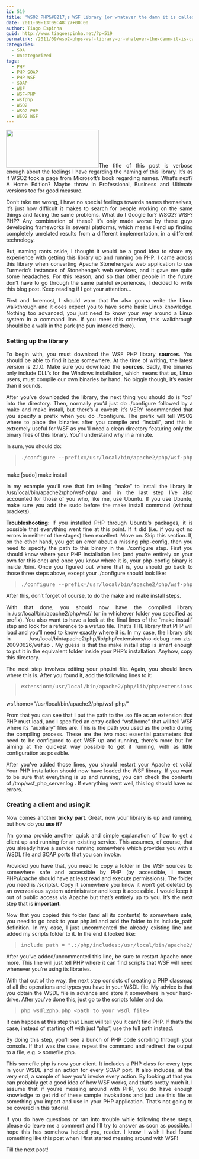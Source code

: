 ```yaml
---
id: 519
title: 'WSO2 PHP&#8217;s WSF Library (or whatever the damn it is called&#8230;) and Turmeric SOA'
date: 2011-09-13T09:48:27+00:00
author: Tiago Espinha
guid: http://www.tiagoespinha.net/?p=519
permalink: /2011/09/wso2-phps-wsf-library-or-whatever-the-damn-it-is-called-and-turmeric-soa/
categories:
  - SOA
  - Uncategorized
tags:
  - PHP
  - PHP SOAP
  - PHP WSF
  - SOAP
  - WSF
  - WSF-PHP
  - wsfphp
  - WSO2
  - WSO2 PHP
  - WSO2 WSF
---
```

<p style="text-align: justify;">
  <a href="https://www.tiagoespinha.net/wp-content/uploads/2011/09/762791717WSO2pic.jpg" rel="lightbox[519]" title="762791717WSO2pic"><img class="alignleft size-full wp-image-523" title="762791717WSO2pic" src="https://www.tiagoespinha.net/wp-content/uploads/2011/09/762791717WSO2pic.jpg" alt="" width="250" height="102" /></a>The title of this post is verbose enough about the feelings I have regarding the naming of this library. It&#8217;s as if WSO2 took a page from Microsoft&#8217;s book regarding names. What&#8217;s next? A Home Edition? Maybe throw in Professional, Business and Ultimate versions too for good measure.
</p>

<p style="text-align: justify;">
  Don&#8217;t take me wrong, I have no special feelings towards names themselves, it&#8217;s just how difficult it makes to search for people working on the same things and facing the same problems. What do I Google for? WSO2? WSF? PHP? Any combination of these? It&#8217;s only made worse by these guys developing frameworks in several platforms, which means I end up finding completely unrelated results from a different implementation, in a different technology.
</p>

<p style="text-align: justify;">
  But, naming rants aside, I thought it would be a good idea to share my experience with getting this library up and running on PHP. I came across this library when converting Apache Stonehenge&#8217;s web application to use Turmeric&#8217;s instances of Stonehenge&#8217;s web services, and it gave me quite some headaches. For this reason, and so that other people in the future don&#8217;t have to go through the same painful experiences, I decided to write this blog post. Keep reading if I got your attention&#8230;<!--more-->
</p>

<p style="text-align: justify;">
  First and foremost, I should warn that I&#8217;m also gonna write the Linux walkthrough and it does expect you to have some basic Linux knowledge. Nothing too advanced, you just need to know your way around a Linux system in a command line. If you meet this criterion, this walkthrough should be a walk in the park (no pun intended there).
</p>

<h3 style="text-align: justify;">
  Setting up the library
</h3>

<p style="text-align: justify;">
  To begin with, you must download the WSF PHP library <strong>sources</strong>. You should be able to find it <a href="http://wso2.com/products/web-services-framework/php/">here</a> somewhere. At the time of writing, the latest version is 2.1.0. Make sure you download the <strong>sources</strong>. Sadly, the binaries only include DLL&#8217;s for the Windows installation, which means that us, Linux users, must compile our own binaries by hand. No biggie though, it&#8217;s easier than it sounds.
</p>

<p style="text-align: justify;">
  After you&#8217;ve downloaded the library, the next thing you should do is &#8220;cd&#8221; into the directory. Then, normally you&#8217;d just do ./configure followed by a make and make install, but there&#8217;s a caveat: it&#8217;s VERY recommended that you specify a prefix when you do ./configure. The prefix will tell WSO2 where to place the binaries after you compile and &#8220;install&#8221;, and this is extremely useful for WSF as you&#8217;ll need a clean directory featuring only the binary files of this library. You&#8217;ll understand why in a minute.
</p>

<p style="text-align: justify;">
  In sum, you should do:
</p>

> <pre>./configure --prefix=/usr/local/bin/apache2/php/wsf-php/
 make
 [sudo] make install</pre>

<p style="text-align: justify;">
  In my example you&#8217;ll see that I&#8217;m telling &#8220;make&#8221; to install the library in /usr/local/bin/apache2/php/wsf-php/ and in the last step I&#8217;ve also accounted for those of you who, like me, use Ubuntu. If you use Ubuntu, make sure you add the sudo before the make install command (without brackets).
</p>

<p style="text-align: justify;">
  <strong>Troubleshooting: </strong>If you installed PHP through Ubuntu&#8217;s packages, it is possible that everything went fine at this point. If it did (i.e. if you got no errors in neither of the stages) then excellent. Move on. Skip this section. If, on the other hand, you got an error about a missing php-config, then you need to specify the path to this binary in the ./configure step. First you should know where your PHP installation lies (and you&#8217;re entirely on your own for this one) and once you know where it is, your php-config binary is inside <path_to_php>/bin/. Once you figured out where that is, you should go back to those three steps above, except your ./configure should look like:
</p>

> <pre>./configure --prefix=/usr/local/bin/apache2/php/wsf-php/ --with-php-config=&lt;path_to_php&gt;/bin/php-config</pre>

<p style="text-align: justify;">
  After this, don&#8217;t forget of course, to do the make and make install steps.
</p>

<p style="text-align: justify;">
  With that done, you should now have the compiled library in /usr/local/bin/apache2/php/wsf/ (or in whichever folder you specified as prefix). You also want to have a look at the final lines of the &#8220;make install&#8221; step and look for a reference to a wsf.so file. That&#8217;s THE library that PHP will load and you&#8217;ll need to know exactly where it is. In my case, the library sits in /usr/local/bin/apache2/php/lib/php/extensions/no-debug-non-zts-20090626/wsf.so . My guess is that the make install step is smart enough to put it in the equivalent folder inside your PHP&#8217;s installation. Anyhow, copy this directory.
</p>

<p style="text-align: justify;">
  The next step involves editing your php.ini file. Again, you should know where this is. After you found it, add the following lines to it:
</p>

> <pre>extension=/usr/local/bin/apache2/php/lib/php/extensions/no-debug-non-zts-20090626/wsf.so
wsf.home="/usr/local/bin/apache2/php/wsf-php/"</pre>

<p style="text-align: justify;">
  From that you can see that I put the path to the .so file as an extension that PHP must load, and I specified an entry called &#8220;wsf.home&#8221; that will tell WSF where its &#8220;auxiliary&#8221; files are. This is the path you used as the prefix during the compiling process. These are the two most essential parameters that need to be configured to get WSF up and running, there&#8217;s more but I&#8217;m aiming at the quickest way possible to get it running, with as little configuration as possible.
</p>

<p style="text-align: justify;">
  After you&#8217;ve added those lines, you should restart your Apache et voilà! Your PHP installation should now have loaded the WSF library. If you want to be sure that everything is up and running, you can check the contents of /tmp/wsf_php_server.log . If everything went well, this log should have no errors.
</p>

<h3 style="text-align: justify;">
  Creating a client and using it
</h3>

<p style="text-align: justify;">
  Now comes another <strong>tricky part</strong>. Great, now your library is up and running, but how do you <strong>use it</strong>?
</p>

<p style="text-align: justify;">
  I&#8217;m gonna provide another quick and simple explanation of how to get a client up and running for an existing service. This assumes, of course, that you already have a service running somewhere which provides you with a WSDL file and SOAP ports that you can invoke.
</p>

<p style="text-align: justify;">
  Provided you have that, you need to copy a folder in the WSF sources to somewhere safe and accessible by PHP (by accessible, I mean, PHP/Apache should have at least read and execute permissions). The folder you need is <WSF_sources>/scripts/. Copy it somewhere you know it won&#8217;t get deleted by an overzealous system administrator and keep it accessible. I would keep it out of public access via Apache but that&#8217;s entirely up to you. It&#8217;s the next step that is <strong>important</strong>.
</p>

<p style="text-align: justify;">
  Now that you copied this folder (and all its contents) to somewhere safe, you need to go back to your php.ini and add the folder to its include_path definition. In my case, I just uncommented the already existing line and added my scripts folder to it. In the end it looked like:
</p>

> <pre>include_path = ".:/php/includes:/usr/local/bin/apache2/php/scripts/"</pre>

<p style="text-align: justify;">
  After you&#8217;ve added/uncommented this line, be sure to restart Apache once more. This line will just tell PHP where it can find scripts that WSF will need whenever you&#8217;re using its libraries.
</p>

<p style="text-align: justify;">
  With that out of the way, the next step consists of creating a PHP classmap of all the operations and types you have in your WSDL file. My advice is that you obtain the WSDL file in advance and store it somewhere in your hard-drive. After you&#8217;ve done this, just go to the scripts folder and do:
</p>

> <pre>php wsdl2php.php &lt;path_to_your_wsdl_file&gt;</pre>

<p style="text-align: justify;">
  It can happen at this step that Linux will tell you it can&#8217;t find PHP. If that&#8217;s the case, instead of starting off with just &#8220;php&#8221;, use the full path instead.
</p>

<p style="text-align: justify;">
  By doing this step, you&#8217;ll see a bunch of PHP code scrolling through your console. If that was the case, repeat the command and redirect the output to a file, e.g. > somefile.php.
</p>

<p style="text-align: justify;">
  This somefile.php is now your client. It includes a PHP class for every type in your WSDL and an action for every SOAP port. It also includes, at the very end, a sample of how you&#8217;d invoke every action. By looking at that you can probably get a good idea of how WSF works, and that&#8217;s pretty much it. I assume that if you&#8217;re messing around with PHP, you do have enough knowledge to get rid of these sample invokations and just use this file as something you import and use in your PHP application. That&#8217;s not going to be covered in this tutorial.
</p>

<p style="text-align: justify;">
  If you do have questions or ran into trouble while following these steps, please do leave me a comment and I&#8217;ll try to answer as soon as possible. I hope this has somehow helped you, reader. I know I wish I had found something like this post when I first started messing around with WSF!
</p>

<p style="text-align: justify;">
  Till the next post!
</p>